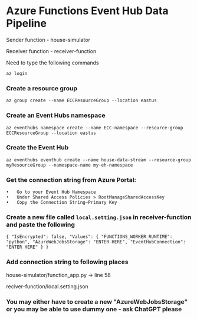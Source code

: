 # Azure Functions Event Hub Data Pipeline

Sender function - house-simulator

Receiver function - receiver-function

Need to type the following commands

`az login`

### Create a resource group 

`az group create --name ECCResourceGroup --location eastus`

### Create an Event Hubs namespace

`az eventhubs namespace create --name ECC-namespace --resource-group ECCResourceGroup --location eastus`

### Create the Event Hub

`az eventhubs eventhub create --name house-data-stream --resource-group myResourceGroup --namespace-name my-eh-namespace`

### Get the connection string from Azure Portal:

	•	Go to your Event Hub Namespace
	•	Under Shared Access Policies > RootManageSharedAccessKey
	•	Copy the Connection String–Primary Key

 ### Create a new file called `local.setting.json` in receiver-function and paste the following 

 `
 {
  "IsEncrypted": false,
  "Values": {
    "FUNCTIONS_WORKER_RUNTIME": "python",
    "AzureWebJobsStorage": "ENTER HERE",
    "EventHubConnection": "ENTER HERE"
  }
}
 `

### Add connection string to following places

house-simulator/function_app.py -> line 58

reciver-function/local.setting.json 

### You may either have to create a new "AzureWebJobsStorage" or you may be able to use dummy one - ask ChatGPT please
